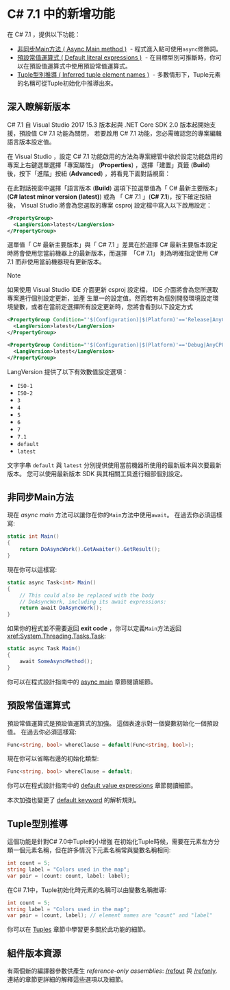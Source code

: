 # C# 7.1 中的新增功能

在 C# 7.1 ，提供以下功能：

* [非同步Main方法 ( Async Main method )](#非同步Main方法)
  - 程式進入點可使用`async`修飾詞。
* [預設常值運算式 ( Default literal expressions )](#預設常值運算式)
  - 在目標型別可推斷時，你可以在預設值運算式中使用預設常值運算式。
* [Tuple型別推導 ( Inferred tuple element names )](#Tuple型別推導)
  - 多數情形下，Tuple元素的名稱可從Tuple初始化中推導出來。

## 深入瞭解新版本
C# 7.1 自 Visual Studio 2017 15.3 版本起與 .NET Core SDK 2.0 版本起開始支援，預設值 C# 7.1 功能為關閉，
若要啟用 C# 7.1 功能，您必需確認您的專案編輯語言版本設定值。


在 Visual Studio ，設定 C# 7.1 功能啟用的方法為專案總管中欲於設定功能啟用的專案上右鍵選單選擇「專案屬性」
(**Properties**) ，選擇「建置」頁籤 (**Build**) 後，按下「進階」按紐 (**Advanced**) ，將看見下面對話視窗：


在此對話視窗中選擇「語言版本 (**Build**) 選項下拉選單值為「 C# 最新主要版本」 (**C# latest minor version (latest)**) 
或為 「 C# 7.1 」(**C# 7.1**)，按下確定按紐後， Visual Studio 將會為您選取的專案 csproj 設定檔中寫入以下啟用設定：


```xml
<PropertyGroup>
  <LangVersion>latest</LangVersion>
</PropertyGroup>
```


選單值「 C# 最新主要版本」與「 C# 7.1 」差異在於選擇 C# 最新主要版本設定時將會使用您當前機器上的最新版本，而選擇
 「C# 7.1」 則為明確指定使用 C# 7.1 而非使用當前機器現有更新版本。

> [!NOTE]
> 如果使用 Visual Studio IDE 介面更新 csproj 設定檔， IDE 介面將會為您所選取專案進行個別設定更新，並產
> 生單一的設定值。然而若有為個別開發環境設定環境變數，或者在當前定選擇所有設定更新時，您將會看到以下設定方式

```xml
<PropertyGroup Condition="'$(Configuration)|$(Platform)'=='Release|AnyCPU'">
  <LangVersion>latest</LangVersion>
</PropertyGroup>

<PropertyGroup Condition="'$(Configuration)|$(Platform)'=='Debug|AnyCPU'">
  <LangVersion>latest</LangVersion>
</PropertyGroup>
```

LangVersion 提供了以下有效數值設定選項：

* `ISO-1`
* `ISO-2`
* `3`
* `4`
* `5`
* `6`
* `7`
* `7.1`
* `default`
* `latest`

文字字串 `default` 與 `latest` 分別提供使用當前機器所使用的最新版本與次要最新版本。
您可以使用最新版本 SDK 與其相關工具進行細部個別設定。


## 非同步Main方法

現在 *async main* 方法可以讓你在你的`Main`方法中使用`await`。
在過去你必須這樣寫:

```csharp
static int Main()
{
    return DoAsyncWork().GetAwaiter().GetResult();
}
```

現在你可以這樣寫:

```csharp
static async Task<int> Main()
{
    // This could also be replaced with the body
    // DoAsyncWork, including its await expressions:
    return await DoAsyncWork();
}
```

如果你的程式並不需要返回 **exit code** ，你可以定義`Main`方法返回<xref:System.Threading.Tasks.Task>:

```csharp
static async Task Main()
{
    await SomeAsyncMethod();
}
```

你可以在程式設計指南中的
[async main](../programming-guide/main-and-command-args/index.md) 章節閱讀細節。

## 預設常值運算式

預設常值運算式是預設值運算式的加強。
這個表達示對一個變數初始化一個預設值。 在過去你必須這樣寫:

```csharp
Func<string, bool> whereClause = default(Func<string, bool>);
```

現在你可以省略右邊的初始化類型:

```csharp
Func<string, bool> whereClause = default;
```

你可以在程式設計指南中的
[default value expressions](../programming-guide/statements-expressions-operators/default-value-expressions.md) 章節閱讀細節。

本次加強也變更了 [default keyword](../language-reference/keywords/default.md) 的解析規則。

## Tuple型別推導

這個功能是針對C# 7.0中Tuple的小增強
在初始化Tuple時候，需要在元素左方分類一個元素名稱，但在許多情況下元素名稱常與變數名稱相同:

```csharp
int count = 5;
string label = "Colors used in the map";
var pair = (count: count, label: label);
```

在C# 7.1中，Tuple初始化時元素的名稱可以由變數名稱推導:

```csharp
int count = 5;
string label = "Colors used in the map";
var pair = (count, label); // element names are "count" and "label"
```
你可以在 [Tuples](../tuples.md) 章節中學習更多關於此功能的細節。

## 組件版本資源

有兩個新的編譯器參數供產生 *reference-only assemblies*:
[/refout](../language-reference/compiler-options/refout-compiler-option.md)
與 [/refonly](../language-reference/compiler-options/refonly-compiler-option.md).
連結的章節更詳細的解釋這些選項以及細節。

